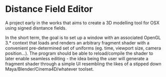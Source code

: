 Distance Field Editor
=====================

A project early in the works that aims to create a 3D modelling tool for OSX using signed disntance
fields.

In the short term, the goal is to set up a window with an associated OpenGL 3.* context that loads
and renders an arbitrary fragment shader with a convenient pre-determined set of uniforms (eg. time,
viewport size, camera position...). The program should be able to reload/compile the shader to later
enable seamless editing - the idea being the user will generate a fragment shader through a simple UI
resembling the likes of a stipped down Maya/Blender/Cinema4D/whatever toolset.
